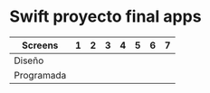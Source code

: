# Swift proyecto final apps

| Screens    | 1 | 2 | 3 | 4 | 5 | 6 | 7 |
|------------|---|---|---|---|---|---|---|
| Diseño     |   |   |   |   |   |   |   |
| Programada |   |   |   |   |   |   |   |
